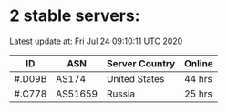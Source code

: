 # 2 stable servers:

Latest update at: Fri Jul 24 09:10:11 UTC 2020

| ID | ASN | Server Country | Online |
| -- | --- | -------------- | ------ |
| #.D09B | AS174 | United States | 44 hrs |
| #.C778 | AS51659 | Russia | 25 hrs |

